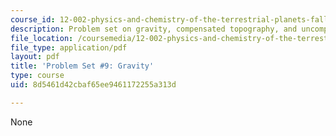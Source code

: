 ```yaml
---
course_id: 12-002-physics-and-chemistry-of-the-terrestrial-planets-fall-2008
description: Problem set on gravity, compensated topography, and uncompensated topography.
file_location: /coursemedia/12-002-physics-and-chemistry-of-the-terrestrial-planets-fall-2008/8d5461d42cbaf65ee9461172255a313d_MIT12_002f08_ps09.pdf
file_type: application/pdf
layout: pdf
title: 'Problem Set #9: Gravity'
type: course
uid: 8d5461d42cbaf65ee9461172255a313d

---
```

None